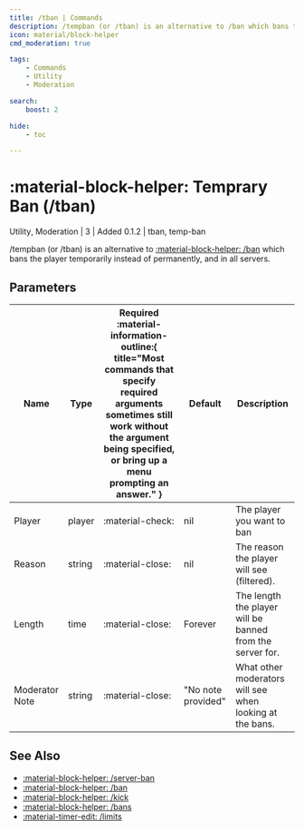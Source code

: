 ```yaml
---
title: /tban | Commands
description: /tempban (or /tban) is an alternative to /ban which bans the player temporarily instead of permanently, and in all servers.
icon: material/block-helper
cmd_moderation: true

tags:
    - Commands
    - Utility
    - Moderation

search:
    boost: 2

hide:
    - toc

---
```

# <p style="color: var(--md-default-fg-color); display: inline;">:material-block-helper: Temprary Ban</p> (/tban)
<div style="display:inline;">
<p style="color: var(--destrix-docs--commandcat-utility); display: inline;">Utility</p>,
<p style="color: var(--destrix-docs--commandcat-moderation); display: inline;">Moderation</p>
| <p style="color: var(--md-default-fg-color--light); display: inline;">3</p> | <p style="color: var(--md-default-fg-color--light); display: inline;"> Added 0.1.2</p> | tban, temp-ban
</div>

/tempban (or /tban) is an alternative to [:material-block-helper: /ban](/Commands/specifics/ban/) which bans the player temporarily instead of permanently, and in all servers.

## Parameters

| Name           | Type   | Required :material-information-outline:{ title="Most commands that specify required arguments sometimes still work without the argument being specified, or bring up a menu prompting an answer." } | Default            | Description                                               |
|----------------|--------|-----------------------------------------------------------------------------------------------------------------------------------------------------------------------------------------------------|--------------------|-----------------------------------------------------------|
| Player         | player | :material-check:                                                                                                                                                                                    | nil                | The player you want to ban                                |
| Reason         | string | :material-close:                                                                                                                                                                                    | nil                | The reason the player will see (filtered).                |
| Length         | time   | :material-close:                                                                                                                                                                                    | Forever            | The length the player will be banned from the server for. |
| Moderator Note | string | :material-close:                                                                                                                                                                                    | "No note provided" | What other moderators will see when looking at the bans.  |

## See Also
* [:material-block-helper: /server-ban](./sban.md)
* [:material-block-helper: /ban](./ban.md)
* [:material-block-helper: /kick](./kick.md)
* [:material-block-helper: /bans](./bans.md)
* [:material-timer-edit: /limits](./limits.md)